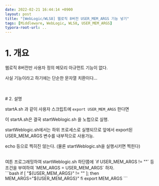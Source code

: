 ```yaml
---
date: 2022-02-21 16:44:14 +0900
layout: post
title: "[WebLogic/WLS8] 웹로직 8버전 USER_MEM_ARGS 기능 넣기"
tags: [Middleware, WebLogic, WLS8, USER_MEM_ARGS]
typora-root-url: ..
---
```


# 1. 개요

웹로직 8버전만 사용자 정의 메모리 아규먼트 기능이 없다.

사실 기능이라고 하기에는 단순한 문자열 치환이다...

<br><br># 2. 설명

startA.sh 과 같이 사용자 스크립트에 `export USER_MEM_ARGS` 한다면

이 startA.sh은 결국 startWeblogic.sh 을 노헙으로 실행.

startWeblogic.sh에서는 하위 프로세스로 실행되므로 앞에서 export된 USER_MEM_ARGS 변수를 내부적으로 사용가능.

echo 등으로 찍히진 않는다. (물론 startWeblogic.sh을 실행시키면 찍힌다)

<br>
여튼 프로그래밍하여 startWeblogic.sh 하단쯤에 `if USER_MEM_ARGS != ""` 등 조건을 부여하여 `MEM_ARGS = USER_MEM_ARGS` 하자.

<br>
```bash
if [ "${USER_MEM_ARGS}" != "" ]; then
	MEM_ARGS="${USER_MEM_ARGS}"
fi
export MEM_ARGS
```
